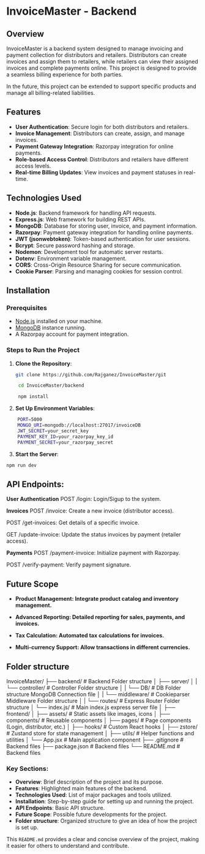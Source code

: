 # InvoiceMaster - Backend

## Overview

InvoiceMaster is a backend system designed to manage invoicing and payment collection for distributors and retailers. Distributors can create invoices and assign them to retailers, while retailers can view their assigned invoices and complete payments online. This project is designed to provide a seamless billing experience for both parties.

In the future, this project can be extended to support specific products and manage all billing-related liabilities.

## Features

- **User Authentication**: Secure login for both distributors and retailers.
- **Invoice Management**: Distributors can create, assign, and manage invoices.
- **Payment Gateway Integration**: Razorpay integration for online payments.
- **Role-based Access Control**: Distributors and retailers have different access levels.
- **Real-time Billing Updates**: View invoices and payment statuses in real-time.

## Technologies Used

- **Node.js**: Backend framework for handling API requests.
- **Express.js**: Web framework for building REST APIs.
- **MongoDB**: Database for storing user, invoice, and payment information.
- **Razorpay**: Payment gateway integration for handling online payments.
- **JWT (jsonwebtoken)**: Token-based authentication for user sessions.
- **Bcrypt**: Secure password hashing and storage.
- **Nodemon**: Development tool for automatic server restarts.
- **Dotenv**: Environment variable management.
- **CORS**: Cross-Origin Resource Sharing for secure communication.
- **Cookie Parser**: Parsing and managing cookies for session control.

## Installation

### Prerequisites

- [Node.js](https://nodejs.org/en/download/) installed on your machine.
- [MongoDB](https://www.mongodb.com/try/download/community) instance running.
- A Razorpay account for payment integration.

### Steps to Run the Project

1.  **Clone the Repository**:

    ```bash
    git clone https://github.com/Rajganez/InvoiceMaster/git

     cd InvoiceMaster/backend

     npm install

    ```

2.  **Set Up Environment Variables**:

```bash
    PORT=5000
    MONGO_URI=mongodb://localhost:27017/invoiceDB
    JWT_SECRET=your_secret_key
    PAYMENT_KEY_ID=your_razorpay_key_id
    PAYMENT_SECRET=your_razorpay_secret
```

3.  **Start the Server**:

```bash
npm run dev
```

## API Endpoints:

**User Authentication**
POST /login: Login/Sigup to the system.

**Invoices**
POST /invoice: Create a new invoice (distributor access).

POST /get-invoices: Get details of a specific invoice.

GET /update-invoice: Update the status invoices by payment (retailer access).

**Payments**
POST /payment-invoice: Initialize payment with Razorpay.

POST /verify-payment: Verify payment signature.

## Future Scope

- **Product Management: Integrate product catalog and inventory management.**

- **Advanced Reporting: Detailed reporting for sales, payments, and invoices.**

- **Tax Calculation: Automated tax calculations for invoices.**

- **Multi-currency Support: Allow transactions in different currencies.**

## Folder structure

InvoiceMaster/
├── backend/ # Backend Folder structure
│ ├── server/
│ | └── controller/ # Controller Folder structure
│ | └── DB/ # DB Folder structure MongoDB Connection file
│ | └── middleware/ # Cookieparser Middleware Folder structure
│ | └── routes/ # Express Router Folder structure
│ └── index.js/ # Main index.js express server file
│
├── frontend/
│ ├── assets/ # Static assets like images, icons
│ ├── components/ # Reusable components
│ ├── pages/ # Page components (Login, distributor, etc.)
│ ├── hooks/ # Custom React hooks
│ ├── zstore/ # Zustand store for state management
│ ├── utils/ # Helper functions and utilities
│ └── App.jsx # Main application component
├── .gitignore # Backend files
├── package.json # Backend files
└── README.md # Backend files

### Key Sections:

- **Overview**: Brief description of the project and its purpose.
- **Features**: Highlighted main features of the backend.
- **Technologies Used**: List of major packages and tools utilized.
- **Installation**: Step-by-step guide for setting up and running the project.
- **API Endpoints**: Basic API structure.
- **Future Scope**: Possible future developments for the project.
- **Folder structure**: Organized structure to give an idea of how the project is set up.

This `README.md` provides a clear and concise overview of the project, making it easier for others to understand and contribute.
